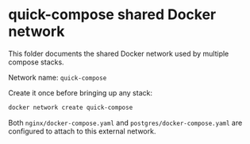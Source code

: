# quick-compose shared Docker network

This folder documents the shared Docker network used by multiple compose stacks.

Network name: `quick-compose`

Create it once before bringing up any stack:

```bash
docker network create quick-compose
```

Both `nginx/docker-compose.yaml` and `postgres/docker-compose.yaml` are configured to attach to this external network.
